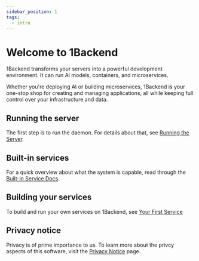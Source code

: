 ```yaml
---
sidebar_position: 1
tags:
  - intro
---
```


# Welcome to 1Backend

1Backend transforms your servers into a powerful development environment. It can run AI models, containers, and microservices.

Whether you're deploying AI or building microservices, 1Backend is your one-stop shop for creating and managing applications, all while keeping full control over your infrastructure and data.

## Running the server

The first step is to run the daemon. For details about that, see [Running the Server](/docs/category/running-the-server).

## Built-in services

For a quick overview about what the system is capable, read through the [Built-in Service Docs](/docs/category/built-in-services).

## Building your services

To build and run your own services on 1Backend, see [Your First Service](/docs/writing-custom-services/your-first-service)

## Privacy notice

Privacy is of prime importance to us. To learn more about the privcy aspects of this software, visit the [Privacy Notice](/docs/privacy-notice) page.
